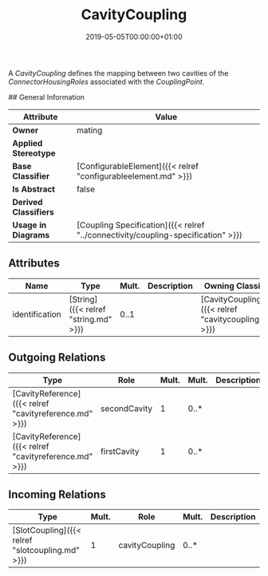 ﻿---
title: CavityCoupling
toc: false
type: specs
date: "2019-05-05T00:00:00+01:00"
draft: false
menu_name: vec120

# Prev/next pager order (if `docs_section_pager` enabled in `params.toml`)
weight: 
---
<html>   <head>     </head>   <body>     <p> A <i>CavityCoupling</i> defines the mapping between two cavities of the <i>ConnectorHousingRoles</i> associated with the <i>CouplingPoint</i>.      </p>    </body> </html> 
## General Information

| Attribute               | Value |
|-------------------------|-------|
| **Owner**               | mating |
| **Applied Stereotype**  |   |
| **Base Classifier**     | [ConfigurableElement]({{< relref "configurableelement.md" >}})<br/>  |
| **Is Abstract**         | false |
| **Derived Classifiers** |   |
| **Usage in Diagrams**   | [Coupling Specification]({{< relref "../connectivity/coupling-specification" >}})<br/>  |

## Attributes
|  Name  |  Type  |  Mult.  |  Description  |  Owning Classifier  |
|--------|--------|---------|---------------|--------------|
|identification | [String]({{< relref "string.md" >}}) | 0..1 |  | [CavityCoupling]({{< relref "cavitycoupling.md" >}}) |

## Outgoing Relations
|    Type  |   Role   |   Mult.   |   Mult.   |   Description   |
|----------|----------|-----------|-----------|-----------------|
| [CavityReference]({{< relref "cavityreference.md" >}}) | secondCavity | 1 | 0..* |  |
| [CavityReference]({{< relref "cavityreference.md" >}}) | firstCavity | 1 | 0..* |  |
##  Incoming Relations
|    Type  |   Mult.  |   Role    |   Mult.   |   Description  |
|----------|----------|-----------|-----------|----------------|
| [SlotCoupling]({{< relref "slotcoupling.md" >}}) | 1 | cavityCoupling | 0..* |  |
